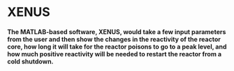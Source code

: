 # XENUS

#### The MATLAB-based software, XENUS, would take a few input parameters from the user and then show the changes in the reactivity of the reactor core, how long it will take for the reactor poisons to go to a peak level, and how much positive reactivity will be needed to restart the reactor from a cold shutdown.
